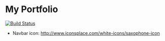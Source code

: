# My Portfolio

[![Build Status](https://travis-ci.org/golmansax/portfolio.svg?branch=master)](https://travis-ci.org/golmansax/portfolio)

* Navbar icon: http://www.iconsplace.com/white-icons/saxophone-icon
